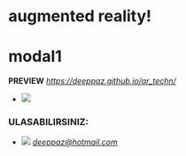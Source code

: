 # augmented reality!

# modal1

**PREVIEW** 
*https://deeppaz.github.io/ar_techn/*

- ![](https://serving.photos.photobox.com/1228994700bd5f6eef1c1a0f8b2d0d52ecd1cc739558b7c77462df2bfc7a079c8055b73b.jpg) 


### ULASABILIRSINIZ:
- ![](http://icons.iconarchive.com/icons/iconsmind/outline/48/Mail-icon.png) *deeppaz@hotmail.com*
